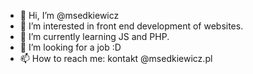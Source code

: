- 👋 Hi, I’m @msedkiewicz
- 👀 I’m interested in front end development of websites.
- 🌱 I’m currently learning JS and PHP.
- 💞️ I’m looking for a job :D
- 📫 How to reach me: kontakt @msedkiewicz.pl

<!---
msedkiewicz/msedkiewicz is a ✨ special ✨ repository because its `README.md` (this file) appears on your GitHub profile.
You can click the Preview link to take a look at your changes.
--->
